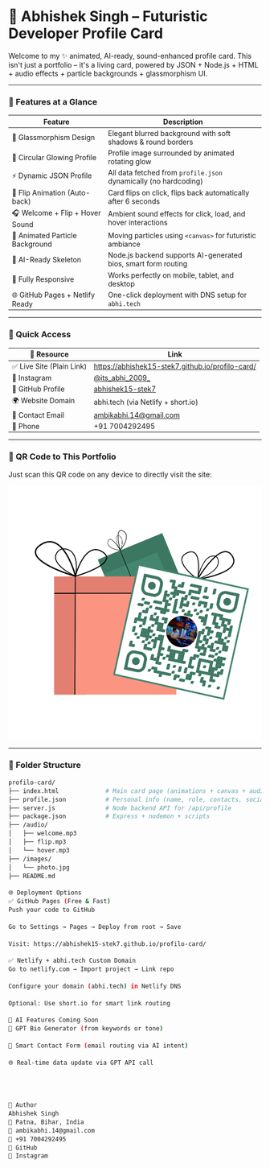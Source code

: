 # 🚀 Abhishek Singh – Futuristic Developer Profile Card

Welcome to my ✨ animated, AI-ready, sound-enhanced profile card. This isn't just a portfolio – it's a living card, powered by JSON + Node.js + HTML + audio effects + particle backgrounds + glassmorphism UI.

---

### 🌟 Features at a Glance

| Feature                         | Description                                                                 |
|----------------------------------|-----------------------------------------------------------------------------|
| 🧊 Glassmorphism Design         | Elegant blurred background with soft shadows & round borders               |
| 📸 Circular Glowing Profile     | Profile image surrounded by animated rotating glow                         |
| ⚡ Dynamic JSON Profile         | All data fetched from `profile.json` dynamically (no hardcoding)           |
| 🔄 Flip Animation (Auto-back)  | Card flips on click, flips back automatically after 6 seconds              |
| 🎧 Welcome + Flip + Hover Sound | Ambient sound effects for click, load, and hover interactions              |
| 🌌 Animated Particle Background | Moving particles using `<canvas>` for futuristic ambiance                  |
| 🧠 AI-Ready Skeleton             | Node.js backend supports AI-generated bios, smart form routing             |
| 📲 Fully Responsive              | Works perfectly on mobile, tablet, and desktop                             |
| 🌐 GitHub Pages + Netlify Ready | One-click deployment with DNS setup for `abhi.tech`                        |

---

### 🔗 Quick Access

| 🔗 Resource                | Link |
|---------------------------|------|
| ✅ Live Site (Plain Link) |https://abhishek15-stek7.github.io/profilo-card/|
| 📸 Instagram              | [@its_abhi_2009_](https://www.instagram.com/its_abhi_2009_/?utm_source=qr) |
| 🧠 GitHub Profile         | [abhishek15-stek7](https://github.com/abhishek15-stek7) |
| 🌍 Website Domain         | abhi.tech (via Netlify + short.io) |
| 🧾 Contact Email          | ambikabhi.14@gmail.com |
| 📱 Phone                  | +91 7004292495 |

---

### 📸 QR Code to This Portfolio

Just scan this QR code on any device to directly visit the site:

![QR Code to Portfolio](qr.png)

---

### 📁 Folder Structure

```bash
profilo-card/
├── index.html             # Main card page (animations + canvas + audio)
├── profile.json           # Personal info (name, role, contacts, socials)
├── server.js              # Node backend API for /api/profile
├── package.json           # Express + nodemon + scripts
├── /audio/
│   ├── welcome.mp3
│   ├── flip.mp3
│   └── hover.mp3
├── /images/
│   └── photo.jpg
├── README.md

🌐 Deployment Options
✅ GitHub Pages (Free & Fast)
Push your code to GitHub

Go to Settings → Pages → Deploy from root → Save

Visit: https://abhishek15-stek7.github.io/profilo-card/

✅ Netlify + abhi.tech Custom Domain
Go to netlify.com → Import project → Link repo

Configure your domain (abhi.tech) in Netlify DNS

Optional: Use short.io for smart link routing

🤖 AI Features Coming Soon
🧠 GPT Bio Generator (from keywords or tone)

📨 Smart Contact Form (email routing via AI intent)

🌐 Real-time data update via GPT API call




👤 Author
Abhishek Singh
📍 Patna, Bihar, India
📧 ambikabhi.14@gmail.com
📱 +91 7004292495
🔗 GitHub
📸 Instagram
